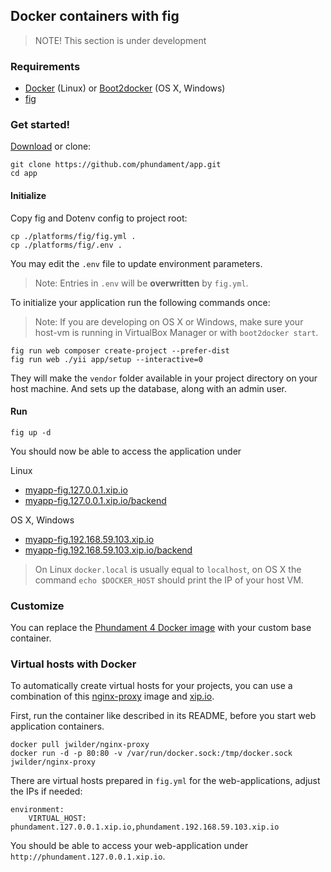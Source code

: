 Docker containers with fig
-------------------------

> NOTE! This section is under development

### Requirements

- [Docker](https://www.docker.com) (Linux) or [Boot2docker](http://boot2docker.io) (OS X, Windows)
- [fig](http://www.fig.sh)

### Get started!

[Download](https://github.com/phundament/app/tags) or clone:

    git clone https://github.com/phundament/app.git
    cd app

#### Initialize

Copy fig and Dotenv config to project root:

    cp ./platforms/fig/fig.yml .
    cp ./platforms/fig/.env .

You may edit the `.env` file to update environment parameters.

> Note: Entries in `.env` will be **overwritten** by `fig.yml`.

To initialize your application run the following commands once:

> Note: If you are developing on OS X or Windows, make sure your host-vm is running in VirtualBox Manager or with `boot2docker start`.

    fig run web composer create-project --prefer-dist
    fig run web ./yii app/setup --interactive=0

They will make the `vendor` folder available in your project directory on your host machine.
And sets up the database, along with an admin user.


#### Run

    fig up -d

You should now be able to access the application under 

Linux

- [myapp-fig.127.0.0.1.xip.io](http://myapp-fig.127.0.0.1.xip.io)
- [myapp-fig.127.0.0.1.xip.io/backend](http://myapp-fig.127.0.0.1.xip.io/backend)

OS X, Windows

- [myapp-fig.192.168.59.103.xip.io](http://myapp-fig.192.168.59.103.xip.io)
- [myapp-fig.192.168.59.103.xip.io/backend](http://myapp-fig.192.168.59.103.xip.io/backend)

> On Linux `docker.local` is usually equal to `localhost`, on OS X the command `echo $DOCKER_HOST` should print the IP of your host VM.

### Customize

You can replace the [Phundament 4 Docker image](https://github.com/phundament/docker) with your custom base container.


### Virtual hosts with Docker

To automatically create virtual hosts for your projects, you can use a combination of this [nginx-proxy](https://registry.hub.docker.com/u/jwilder/nginx-proxy/)
image and [xip.io](http://xip.io).

First, run the container like described in its README, before you start web application containers.

```
docker pull jwilder/nginx-proxy
docker run -d -p 80:80 -v /var/run/docker.sock:/tmp/docker.sock jwilder/nginx-proxy
```

There are virtual hosts prepared in `fig.yml` for the web-applications, adjust the IPs if needed:
 
```
environment:
    VIRTUAL_HOST: phundament.127.0.0.1.xip.io,phundament.192.168.59.103.xip.io
```
 
You should be able to access your web-application under `http://phundament.127.0.0.1.xip.io`. 
